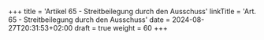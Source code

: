 +++
title = 'Artikel 65 - Streitbeilegung durch den Ausschuss'
linkTitle = 'Art. 65 - Streitbeilegung durch den Ausschuss'
date = 2024-08-27T20:31:53+02:00
draft = true
weight = 60
+++
